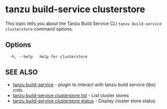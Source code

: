 # tanzu build-service clusterstore

This topic tells you about the Tanzu Build Service CLI `tanzu build-service clusterstore` command options.

## Options

```console
  -h, --help   help for clusterstore
```

## SEE ALSO

* [tanzu build-service](tanzu_build-service.hbs.md)	 - plugin to interact with tanzu build service (tbs) crds
* [tanzu build-service clusterstore list](tanzu_build-service_clusterstore_list.hbs.md)	 - List cluster stores
* [tanzu build-service clusterstore status](tanzu_build-service_clusterstore_status.hbs.md)	 - Display cluster store status
